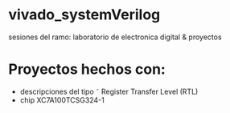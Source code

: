 # vivado_systemVerilog
sesiones del ramo: laboratorio de electronica digital &amp; proyectos

# Proyectos hechos con:
- descripciones del tipo ˜ Register Transfer Level (RTL)
- chip XC7A100TCSG324-1
